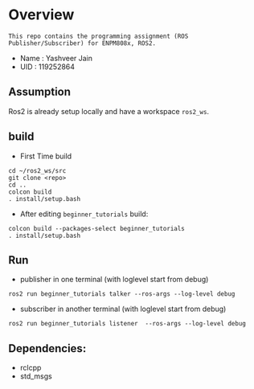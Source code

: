 # Overview
    This repo contains the programming assignment (ROS Publisher/Subscriber) for ENPM808x, ROS2.
* Name : Yashveer Jain
* UID : 119252864

## Assumption
Ros2 is already setup locally and have a workspace `ros2_ws`.

## build
* First Time build
```
cd ~/ros2_ws/src
git clone <repo>
cd ..
colcon build
. install/setup.bash
```
* After editing `beginner_tutorials` build:
```
colcon build --packages-select beginner_tutorials
. install/setup.bash
```

## Run
* publisher in one terminal (with loglevel start from debug)
```
ros2 run beginner_tutorials talker --ros-args --log-level debug
```
* subscriber in another terminal (with loglevel start from debug)
```
ros2 run beginner_tutorials listener  --ros-args --log-level debug
```

## Dependencies:
* rclcpp
* std_msgs
